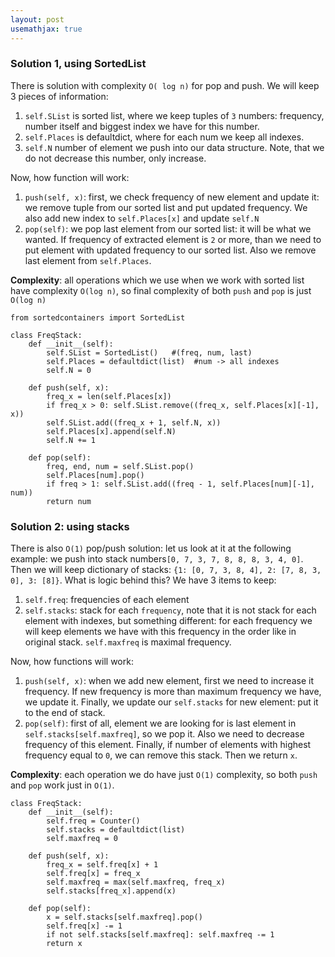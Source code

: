 ```yaml
---
layout: post
usemathjax: true
---
```


### Solution 1, using SortedList

 There is solution with complexity `O( log n)` for pop and push. We will keep 3 pieces of information:
1. `self.SList` is sorted list, where we keep tuples of `3` numbers: frequency, number itself and biggest index we have for this number.
2. `self.Places` is defaultdict, where for each num we keep all indexes.
3. `self.N` number of element we push into our data structure. Note, that we do not decrease this number, only increase.

Now, how function will work:
1. `push(self, x)`: first, we check frequency of new element and update it: we remove tuple from our sorted list and put updated frequency. We also add new index to `self.Places[x]` and update `self.N`
2. `pop(self)`: we pop last element from our sorted list: it will be what we wanted. If frequency of extracted element is `2` or more, than we need to put element with updated frequency to our sorted list. Also we remove last element from `self.Places`.

**Complexity**: all operations which we use when we work with sorted list have complexity `O(log n)`, so final complexity of both `push` and `pop` is just `O(log n)`

```
from sortedcontainers import SortedList

class FreqStack:
    def __init__(self):
        self.SList = SortedList()   #(freq, num, last)
        self.Places = defaultdict(list)  #num -> all indexes
        self.N = 0

    def push(self, x):
        freq_x = len(self.Places[x])
        if freq_x > 0: self.SList.remove((freq_x, self.Places[x][-1], x))
        self.SList.add((freq_x + 1, self.N, x))
        self.Places[x].append(self.N)
        self.N += 1
        
    def pop(self):
        freq, end, num = self.SList.pop()
        self.Places[num].pop()
        if freq > 1: self.SList.add((freq - 1, self.Places[num][-1], num))
        return num
```

### Solution 2: using stacks

There is also `O(1)` pop/push solution: let us look at it at the following example: we push into stack numbers`[0, 7, 3, 7, 8, 8, 8, 3, 4, 0]`. Then we will keep dictionary of stacks: `{1: [0, 7, 3, 8, 4], 2: [7, 8, 3, 0], 3: [8]}`. What is logic behind this? We have 3 items to keep:

1. `self.freq`: frequencies of each element
2. `self.stacks`: stack for each `frequency`, note that it is not stack for each element with indexes, but something different: for each frequency we will keep elements we have with this frequency in the order like in original stack.
`self.maxfreq` is maximal frequency.

Now, how functions will work:

1. `push(self, x)`: when we add new element, first we need to increase it frequency. If new frequency is more than maximum frequency we have, we update it. Finally, we update our `self.stacks` for new element: put it to the end of stack.
2. `pop(self)`: first of all, element we are looking for is last element in `self.stacks[self.maxfreq]`, so we pop it. Also we need to decrease frequency of this element. Finally, if number of elements with highest frequency equal to `0`, we can remove this stack. Then we return `x`.

**Complexity**: each operation we do have just `O(1)` complexity, so both `push` and `pop` work just in `O(1)`.

```
class FreqStack:
    def __init__(self):
        self.freq = Counter()
        self.stacks = defaultdict(list)
        self.maxfreq = 0

    def push(self, x):
        freq_x = self.freq[x] + 1
        self.freq[x] = freq_x
        self.maxfreq = max(self.maxfreq, freq_x)
        self.stacks[freq_x].append(x)

    def pop(self):
        x = self.stacks[self.maxfreq].pop()
        self.freq[x] -= 1
        if not self.stacks[self.maxfreq]: self.maxfreq -= 1
        return x
```